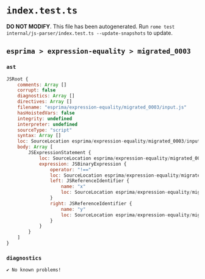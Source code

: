 # `index.test.ts`

**DO NOT MODIFY**. This file has been autogenerated. Run `rome test internal/js-parser/index.test.ts --update-snapshots` to update.

## `esprima > expression-equality > migrated_0003`

### `ast`

```javascript
JSRoot {
	comments: Array []
	corrupt: false
	diagnostics: Array []
	directives: Array []
	filename: "esprima/expression-equality/migrated_0003/input.js"
	hasHoistedVars: false
	integrity: undefined
	interpreter: undefined
	sourceType: "script"
	syntax: Array []
	loc: SourceLocation esprima/expression-equality/migrated_0003/input.js 1:0-2:0
	body: Array [
		JSExpressionStatement {
			loc: SourceLocation esprima/expression-equality/migrated_0003/input.js 1:0-1:7
			expression: JSBinaryExpression {
				operator: "!=="
				loc: SourceLocation esprima/expression-equality/migrated_0003/input.js 1:0-1:7
				left: JSReferenceIdentifier {
					name: "x"
					loc: SourceLocation esprima/expression-equality/migrated_0003/input.js 1:0-1:1 (x)
				}
				right: JSReferenceIdentifier {
					name: "y"
					loc: SourceLocation esprima/expression-equality/migrated_0003/input.js 1:6-1:7 (y)
				}
			}
		}
	]
}
```

### `diagnostics`

```
✔ No known problems!

```
